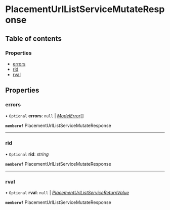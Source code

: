 # PlacementUrlListServiceMutateResponse


## Table of contents

### Properties

- [errors](placementurllistservicemutateresponse.md#errors)
- [rid](placementurllistservicemutateresponse.md#rid)
- [rval](placementurllistservicemutateresponse.md#rval)

## Properties

### errors

• `Optional` **errors**: ``null`` \| [*ModelError*](modelerror.md)[]

**`memberof`** PlacementUrlListServiceMutateResponse

___

### rid

• `Optional` **rid**: *string*

**`memberof`** PlacementUrlListServiceMutateResponse

___

### rval

• `Optional` **rval**: ``null`` \| [*PlacementUrlListServiceReturnValue*](placementurllistservicereturnvalue.md)

**`memberof`** PlacementUrlListServiceMutateResponse
